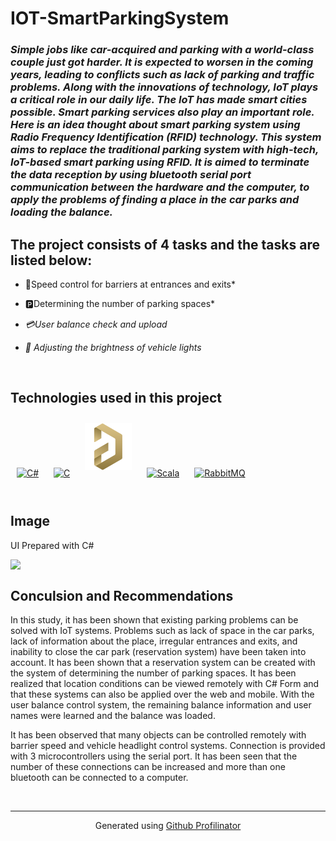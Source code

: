 # **IOT-SmartParkingSystem**  
  

### *Simple jobs like car-acquired and parking with a world-class couple just got harder. It is expected to worsen in the coming years, leading to conflicts such as lack of parking and traffic problems. Along with the innovations of technology, IoT plays a critical role in our daily life. The IoT has made smart cities possible. Smart parking services also play an important role. Here is an idea thought about smart parking system using Radio Frequency Identification (RFID) technology. This system aims to replace the traditional parking system with high-tech, IoT-based smart parking using RFID. It is aimed to terminate the data reception by using bluetooth serial port communication between the hardware and the computer, to apply the problems of finding a place in the car parks and loading the balance.*  
  

## The project consists of 4 tasks and the tasks are listed below:  
  

* 🚧Speed control for barriers at entrances and exits*  
  

* 🅿Determining the number of parking spaces*  
  

- *💳User balance check and upload*  
  

- *🔆 Adjusting the brightness of vehicle lights*  
  

<br/>  


## Technologies used in this project  
<div align="left">  
<a href="https://docs.microsoft.com/en-us/dotnet/csharp/" target="_blank"><img style="margin: 10px" src="https://profilinator.rishav.dev/skills-assets/csharp-original.svg" alt="C#" height="75" /></a>  
<a href="https://www.cprogramming.com/" target="_blank"><img style="margin: 10px" src="https://profilinator.rishav.dev/skills-assets/c-original.svg" alt="C" height="75" /></a>  
<a href="https://www.mysql.com/" target="_blank"><img style="margin: 10px" src="https://raw.githubusercontent.com/github/explore/7af95003139e68a3a54e382bb4f23a72836ef348/topics/altium-designer/altium-designer.png" alt="MySQL" height="75" /></a>  
<a href="https://www.scala-lang.org/" target="_blank"><img style="margin: 10px" src="https://cdn.iconscout.com/icon/free/png-256/arduino-226072.png" alt="Scala" height="75" /></a>  
<a href="https://www.rabbitmq.com/" target="_blank"><img style="margin: 10px" src="https://www.ti.com/diagrams/ccstudio_ccs_256.jpg" alt="RabbitMQ" height="75" /></a>  
</div>  

<br/>  


## Image  

UI Prepared with C#  

  

<img src="https://imgyukle.com/f/2023/01/13/JtCQ7s.png" align="left" height="" width="1000" />  

 <br/> 



## Conculsion and Recommendations  
In this study, it has been shown that existing parking problems can be solved with IoT systems. Problems such as lack of space in the car parks, lack of information about the place, irregular entrances and exits, and inability to close the car park (reservation system) have been taken into account. It has been shown that a reservation system can be created with the system of determining the number of parking spaces. It has been realized that location conditions can be viewed remotely with C# Form and that these systems can also be applied over the web and mobile. With the user balance control system, the remaining balance information and user names were learned and the balance was loaded.

It has been observed that many objects can be controlled remotely with barrier speed and vehicle headlight control systems. Connection is provided with 3 microcontrollers using the serial port. It has been seen that the number of these connections can be increased and more than one bluetooth can be connected to a computer.  

<br/>

----
<div align="center">Generated using <a href="https://profilinator.rishav.dev/" target="_blank">Github Profilinator</a></div>
